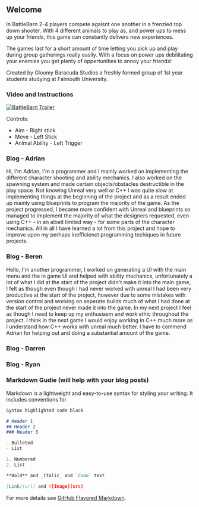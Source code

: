 ## Welcome

In BattleBarn 2-4 players compete agaisnt one another in a frenzied top down shooter. With 4 different animals to play as, and power ups to mess up your friends, this game can constantly delivers new experiences.

The games last for a short amount of time letting you pick up and play during group gatherings really easily. With a focus on power ups debilitating your enemies you get plenty of oppertunities to annoy your friends!

Created by Gloomy Baracuda Studios a freshly formed group of 1st year students studying at Falmouth University.

### Video and Instructions

[![BattleBarn Trailer](https://i.imgur.com/4etFEJ1.jpg)](https://youtu.be/rlgZfpDi7L8 "BattleBarn Trailer")

Controls:
- Aim - Right stick
- Move - Left Stick
- Animal Ability - Left Trigger

### Blog - Adrian
Hi, I'm Adrian, I'm a programmer and I mainly worked on implementing the different character shooting and ability mechanics. I also worked on the spawning system and made certain objects/obstacles destructible in the play space. Not knowing Unreal very well or C++ I was quite slow at implementing things at the beginning of the project and as a result ended up mainly using blueprints to program the majority of the game. As the project progressed, I became more confident with Unreal and blueprints so managed to implement the majority of what the designers requested, even using C++ - in an albeit limited way - for some parts of the character mechanics. All in all I have learned a lot from this project and hope to improve upon my perhaps inefficienct programming techiques in future projects.

### Blog - Beren
Hello, I'm another programmer, I worked on generating a UI with the main menu and the in game UI and helped with ability mechanics, unfortunately a lot of what I did at the start of the project didn't make it into the main game, I felt as though even though I had never worked with unreal I had been very productive at the start of the project, however due to some mistakes with version control and working on seperate builds much of what I had done at the start of the project never made it into the game. In my next project I feel as though I need to keep up my enthusiasm and work ethic throughout the project. I think in the next game I would enjoy working in C++ much more as I understand how C++ works with unreal much better. I have to commend Adrian for helping out and doing a substantial amount of the game.

### Blog - Darren

### Blog - Ryan

### Markdown Gudie (will help with your blog posts)

Markdown is a lightweight and easy-to-use syntax for styling your writing. It includes conventions for

```markdown
Syntax highlighted code block

# Header 1
## Header 2
### Header 3

- Bulleted
- List

1. Numbered
2. List

**Bold** and _Italic_ and `Code` text

[Link](url) and ![Image](src)
```

For more details see [GitHub Flavored Markdown](https://guides.github.com/features/mastering-markdown/).
